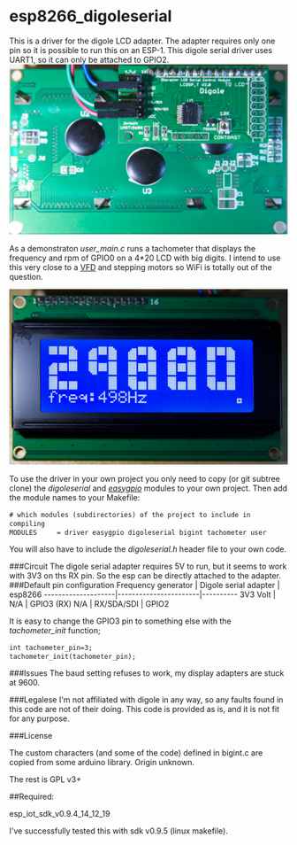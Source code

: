 # esp8266_digoleserial

This is a driver for the digole LCD adapter.
The adapter requires only one pin so it is possible to run this on an ESP-1.
This digole serial driver uses UART1, so it can only be attached to GPIO2.
![](doc/digole.png)

As a demonstraton *user_main.c* runs a tachometer that displays the frequency and rpm of GPIO0 on a 4*20 LCD with big digits. I intend to use this very close to a [VFD](http://en.wikipedia.org/wiki/Variable-frequency_drive) and stepping motors so WiFi is totally out of the question.

![](doc/20x4_lcd.png)

To use the driver in your own project you only need to copy (or git subtree clone) the *digoleserial* and [*easygpio*](https://github.com/eadf/esp8266_easygpio) modules to your own project. Then add the module names to your Makefile:
```
# which modules (subdirectories) of the project to include in compiling
MODULES		= driver easygpio digoleserial bigint tachometer user
```

You will also have to include the *digoleserial.h* header file to your own code.

###Circuit
The digole serial adapter requires 5V to run, but it seems to work with 3V3 on ths RX pin. So the esp can be directly attached to the adapter.
###Default pin configuration
Frequency generator | Digole serial adapter | esp8266
--------------------|-----------------------|----------
3V3 Volt            |      N/A               | GPIO3 (RX)
N/A                  | RX/SDA/SDI            | GPIO2

It is easy to change the GPIO3 pin to something else with the *tachometer_init* function; 
```
int tachometer_pin=3;
tachometer_init(tachometer_pin);
```

###Issues
The baud setting refuses to work, my display adapters are stuck at 9600.

###Legalese
I'm not affiliated with digole in any way, so any faults found in this code are not of their doing. 
This code is provided as is, and it is not fit for any purpose.  

###License

The custom characters (and some of the code) defined in bigint.c are copied from some arduino library. Origin unknown.

The rest is GPL v3+

##Required:

esp_iot_sdk_v0.9.4_14_12_19

I've successfully tested this with sdk v0.9.5 (linux makefile).
